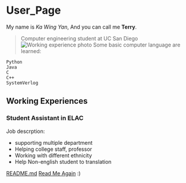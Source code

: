 # User_Page
My name is *Ka Wing Yan*, And you can call me **Terry**.
>Computer engineering student at UC San Diego
![Working experience photo](/CSE-110/Carrer.jpgCarrer.jpg)
Some basic computer language are learned:
```
Python
Java
C
C++
SystemVerlog

```
	
## Working Experiences
### **Student Assistant in ELAC**
Job descrption:
- supporting multiple department
- Helping college staff, professor
- Working with different ethnicity
- Help Non-english student to translation 

[README.md](README.md)
[Read Me Again](https://github.com/TerryYan26/CSE-110/tree/main/index.md#User_Page) :)
